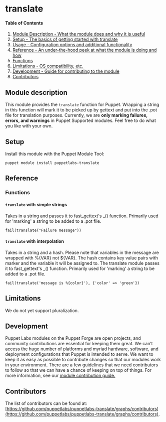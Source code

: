 # translate

#### Table of Contents

1. [Module Description - What the module does and why it is useful](#module-description)
1. [Setup - The basics of getting started with translate](#setup)
1. [Usage - Configuration options and additional functionality](#usage)
1. [Reference - An under-the-hood peek at what the module is doing and how](#reference)
  1. [Functions](#functions)
1. [Limitations - OS compatibility, etc.](#limitations)
1. [Development - Guide for contributing to the module](#development)
1. [Contributors](#contributors)

## Module description

This module provides the `translate` function for Puppet. Wrapping a string in this function will mark it to be picked up by gettext and put into the .pot file for translation purposes. Currently, we are **only marking failures, errors, and warnings** in Puppet Supported modules. Feel free to do what you like with your own. 

## Setup

Install this module with the Puppet Module Tool:
```shell
puppet module install puppetlabs-translate
```

## Reference

### Functions
#### `translate` with simple strings
Takes in a string and passes it to fast_gettext's _() function. Primarily used for 'marking' a string to be added to a .pot file.

```puppet
fail(translate("Failure message"))
```

#### `translate` with interpolation
Takes in a string and a hash. Please note that variables in the message are wrapped with %{VAR} not ${VAR}. The hash contains key value pairs with marker and the variable it will be assigned to. The translate module passes it to fast_gettext's _() function. Primarily used for 'marking' a string to be added to a .pot file.

```puppet
fail(translate('message is %{color}'), {'color' => 'green'})
```

## Limitations

We do not yet support pluralization.

## Development

Puppet Labs modules on the Puppet Forge are open projects, and community contributions are essential for keeping them great. We can’t access the huge number of platforms and myriad hardware, software, and deployment configurations that Puppet is intended to serve. We want to keep it as easy as possible to contribute changes so that our modules work in your environment. There are a few guidelines that we need contributors to follow so that we can have a chance of keeping on top of things. For more information, see our [module contribution guide.](https://docs.puppetlabs.com/forge/contributing.html)

## Contributors

The list of contributors can be found at: [https://github.com/puppetlabs/puppetlabs-translate/graphs/contributors](https://github.com/puppetlabs/puppetlabs-translate/graphs/contributors).
